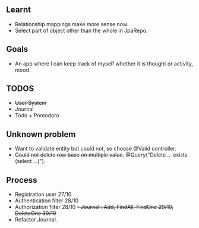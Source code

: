 ## Learnt
- Relationship mappings make more sense now. 
- Select part of object other than the whole in JpaRepo.

## Goals
- An app where I can keep track of myself whether it is thought or activity, mood.

## TODOS
- ~~User System~~
- Journal
- Todo + Pomodoro

## Unknown problem
- Want to validate entity but could not, so choose @Valid controller.
- ~~Could not delete row base on multiple
value.~~ @Query("Delete ... exists (select ...)").

## Process
- Registration user 27/10
- Authentication filter 28/10
- Authorization filter 28/10
~~- Journal : Add, FindAll, FindOne 29/10, DeleteOne 30/10~~
- Refactor Journal.
